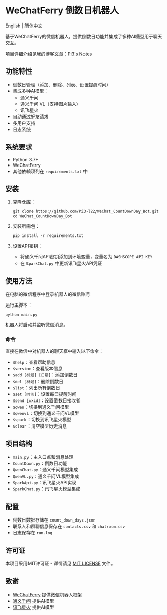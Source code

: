 # WeChatFerry 倒数日机器人

[English](README.md) | [简体中文](README_CN.md)

基于WeChatFerry的微信机器人，提供倒数日功能并集成了多种AI模型用于聊天交互。

项目详细介绍见我的博客文章：[Pi3's Notes](https://blog.pi3.fun/post/2023/12/%E5%BE%AE%E4%BF%A1%E5%AE%9A%E6%97%B6%E5%8F%91%E9%80%81%E5%80%92%E6%95%B0%E6%97%A5/)

## 功能特性

- 倒数日管理（添加、删除、列表、设置提醒时间）
- 集成多种AI模型：
  - 通义千问
  - 通义千问 VL（支持图片输入）
  - 讯飞星火
- 自动通过好友请求
- 多用户支持
- 日志系统

## 系统要求

- Python 3.7+
- WeChatFerry
- 其他依赖项列在 `requirements.txt` 中

## 安装

1. 克隆仓库：
   ```
   git clone https://github.com/Pi3-l22/WeChat_CountDownDay_Bot.git
   cd WeChat_CountDownDay_Bot
   ```

2. 安装所需包：
   ```
   pip install -r requirements.txt
   ```

3. 设置API密钥：
   - 将通义千问API密钥添加到环境变量，变量名为 `DASHSCOPE_API_KEY`
   - 在 `SparkChat.py` 中更新讯飞星火API凭证

## 使用方法

在电脑的微信程序中登录机器人的微信账号

运行主脚本：
```
python main.py
```

机器人将启动并监听微信消息。

### 命令

直接在微信中对机器人的聊天框中输入以下命令：

- `$help`：查看帮助信息
- `$version`：查看版本信息
- `$add [标题] [日期]`：添加倒数日
- `$del [标题]`：删除倒数日
- `$list`：列出所有倒数日
- `$set [时间]`：设置每日提醒时间
- `$send [wxid]`：设置倒数日接收者
- `$qwen`：切换到通义千问模型
- `$qwenvl`：切换到通义千问VL模型
- `$spark`：切换到讯飞星火模型
- `$clear`：清空模型历史消息

## 项目结构

- `main.py`：主入口点和消息处理
- `CountDown.py`：倒数日功能
- `QwenChat.py`：通义千问模型集成
- `QwenVL.py`：通义千问VL模型集成
- `SparkApi.py`：讯飞星火API实现
- `SparkChat.py`：讯飞星火模型集成

## 配置

- 倒数日数据存储在 `count_down_days.json`
- 联系人和群聊信息保存在 `contacts.csv` 和 `chatroom.csv`
- 日志保存在 `run.log`

## 许可证

本项目采用MIT许可证 - 详情请见 [MIT LICENSE](LICENSE) 文件。

## 致谢

- [WeChatFerry](https://github.com/lich0821/WeChatFerry) 提供微信机器人框架
- [通义千问](https://github.com/QwenLM/Qwen) 提供AI模型
- [讯飞星火](https://www.xfyun.cn/doc/spark/Web.html) 提供AI模型

